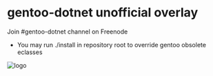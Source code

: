 gentoo-dotnet unofficial overlay
================================

Join #gentoo-dotnet channel on Freenode

 - You may run ./install in repository root to override gentoo obsolete eclasses

![logo](http://i.imgur.com/4OmyG5d.jpg)
